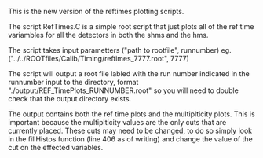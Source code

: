 This is the new version of the reftimes plotting scripts.

The script RefTimes.C is a simple root script that just plots 
all of the ref time variambles for all the detectors in both the shms and the hms.

The script takes input parametters ("path to rootfile", runnumber)
						eg.		   ("../../ROOTfiles/Calib/Timing/reftimes_7777.root", 7777)
						
The script will output a root file labled with the run number indicated in the runnumber input
to the directory, format "./output/REF_TimePlots_RUNNUMBER.root" so you will need to double check
that the output directory exists.

The output contains both the ref time plots and the multiplticity plots.
This is important because the multiplticity values are the only cuts that are currently placed.
These cuts may need to be changed, to do so simply look in the fillHistos function 
(line 406 as of writing) and change the value of the cut on the effected variables. 